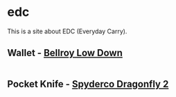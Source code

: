 # edc

This is a site about EDC (Everyday Carry).

## Wallet - [Bellroy Low Down](https://web.archive.org/web/20170706115623/https://bellroy.com/products/low-down-wallet/default/black)
![<img src="https://github.com/ast96/edc/assets/20477698/68ebfa42-eaf5-4eb3-96e7-39ba2e3b5ebf" width="50"/>](https://github.com/ast96/edc/assets/20477698/68ebfa42-eaf5-4eb3-96e7-39ba2e3b5ebf)

## Pocket Knife - [Spyderco Dragonfly 2](https://www.spyderco.com/catalog/details/C28ZFGR2/1056)

